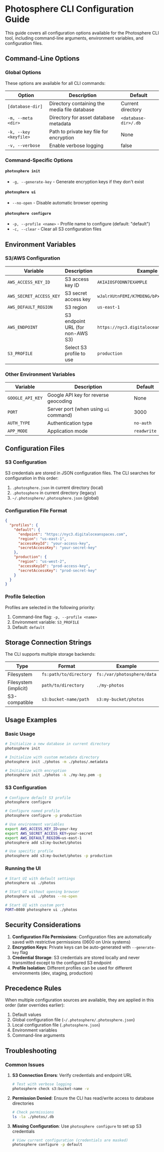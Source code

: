 # Photosphere CLI Configuration Guide

This guide covers all configuration options available for the Photosphere CLI tool, including command-line arguments, environment variables, and configuration files.

## Command-Line Options

### Global Options

These options are available for all CLI commands:

| Option | Description | Default |
|--------|-------------|---------|
| `[database-dir]` | Directory containing the media file database | Current directory |
| `-m, --meta <dir>` | Directory for asset database metadata | `<database-dir>/.db` |
| `-k, --key <keyfile>` | Path to private key file for encryption | None |
| `-v, --verbose` | Enable verbose logging | false |

### Command-Specific Options

#### `photosphere init`
- `-g, --generate-key` - Generate encryption keys if they don't exist

#### `photosphere ui`
- `--no-open` - Disable automatic browser opening

#### `photosphere configure`
- `-p, --profile <name>` - Profile name to configure (default: "default")
- `-c, --clear` - Clear all S3 configuration files

## Environment Variables

### S3/AWS Configuration

| Variable | Description | Example |
|----------|-------------|---------|
| `AWS_ACCESS_KEY_ID` | S3 access key ID | `AKIAIOSFODNN7EXAMPLE` |
| `AWS_SECRET_ACCESS_KEY` | S3 secret access key | `wJalrXUtnFEMI/K7MDENG/bPxRfiCYEXAMPLEKEY` |
| `AWS_DEFAULT_REGION` | S3 region | `us-east-1` |
| `AWS_ENDPOINT` | S3 endpoint URL (for non-AWS S3) | `https://nyc3.digitaloceanspaces.com` |
| `S3_PROFILE` | Select S3 profile to use | `production` |

### Other Environment Variables

| Variable | Description | Default |
|----------|-------------|---------|
| `GOOGLE_API_KEY` | Google API key for reverse geocoding | None |
| `PORT` | Server port (when using `ui` command) | 3000 |
| `AUTH_TYPE` | Authentication type | `no-auth` |
| `APP_MODE` | Application mode | `readwrite` |

## Configuration Files

### S3 Configuration

S3 credentials are stored in JSON configuration files. The CLI searches for configuration in this order:

1. `.photosphere.json` in current directory (local)
2. `.photosphere` in current directory (legacy)
3. `~/.photosphere/.photosphere.json` (global)

### Configuration File Format

```json
{
  "profiles": {
    "default": {
      "endpoint": "https://nyc3.digitaloceanspaces.com",
      "region": "us-east-1",
      "accessKeyId": "your-access-key",
      "secretAccessKey": "your-secret-key"
    },
    "production": {
      "region": "us-west-2",
      "accessKeyId": "prod-access-key",
      "secretAccessKey": "prod-secret-key"
    }
  }
}
```

### Profile Selection

Profiles are selected in the following priority:
1. Command-line flag: `-p, --profile <name>`
2. Environment variable: `S3_PROFILE`
3. Default: `default`

## Storage Connection Strings

The CLI supports multiple storage backends:

| Type | Format | Example |
|------|---------|---------|
| Filesystem | `fs:path/to/directory` | `fs:/var/photosphere/data` |
| Filesystem (implicit) | `path/to/directory` | `./my-photos` |
| S3-compatible | `s3:bucket-name/path` | `s3:my-bucket/photos` |

## Usage Examples

### Basic Usage
```bash
# Initialize a new database in current directory
photosphere init

# Initialize with custom metadata directory
photosphere init ./photos -m ./photos/.metadata

# Initialize with encryption
photosphere init ./photos -k ./my-key.pem -g
```

### S3 Configuration
```bash
# Configure default S3 profile
photosphere configure

# Configure named profile
photosphere configure -p production

# Use environment variables
export AWS_ACCESS_KEY_ID=your-key
export AWS_SECRET_ACCESS_KEY=your-secret
export AWS_DEFAULT_REGION=us-east-1
photosphere add s3:my-bucket/photos

# Use specific profile
photosphere add s3:my-bucket/photos -p production
```

### Running the UI
```bash
# Start UI with default settings
photosphere ui ./photos

# Start UI without opening browser
photosphere ui ./photos --no-open

# Start UI with custom port
PORT=8080 photosphere ui ./photos
```

## Security Considerations

1. **Configuration File Permissions**: Configuration files are automatically saved with restrictive permissions (0600 on Unix systems)
2. **Encryption Keys**: Private keys can be auto-generated with `--generate-key` flag
3. **Credential Storage**: S3 credentials are stored locally and never transmitted except to the configured S3 endpoint
4. **Profile Isolation**: Different profiles can be used for different environments (dev, staging, production)

## Precedence Rules

When multiple configuration sources are available, they are applied in this order (later overrides earlier):

1. Default values
2. Global configuration file (`~/.photosphere/.photosphere.json`)
3. Local configuration file (`.photosphere.json`)
4. Environment variables
5. Command-line arguments

## Troubleshooting

### Common Issues

1. **S3 Connection Errors**: Verify credentials and endpoint URL
   ```bash
   # Test with verbose logging
   photosphere check s3:bucket-name -v
   ```

2. **Permission Denied**: Ensure the CLI has read/write access to database directories
   ```bash
   # Check permissions
   ls -la ./photos/.db
   ```

3. **Missing Configuration**: Use `photosphere configure` to set up S3 credentials
   ```bash
   # View current configuration (credentials are masked)
   photosphere configure -p default
   ```